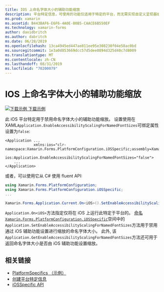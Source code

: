 ```yaml
---
title: IOS 上命名字体大小的辅助功能缩放
description: 平台特定信息，可使用的功能仅适用于特定的平台，而无需实现自定义呈现器或效果。 本文介绍如何使用特定于 iOS 平台的来禁用命名字体大小的辅助功能缩放。
ms.prod: xamarin
ms.assetid: B443BAF6-E6F6-4A0E-80B5-CAACE6B550EF
ms.technology: xamarin-forms
author: davidbritch
ms.author: dabritch
ms.date: 06/28/2019
ms.openlocfilehash: 13ca4945ed447ae811ee95e308238f04e58ac0bd
ms.sourcegitcommit: 1e3a0d853669dcc57d5dee0894d325d40c7d8009
ms.translationtype: MT
ms.contentlocale: zh-CN
ms.lasthandoff: 08/31/2019
ms.locfileid: "70200079"
---
```

# <a name="accessibility-scaling-for-named-font-sizes-on-ios"></a>IOS 上命名字体大小的辅助功能缩放

[![下载示例](~/media/shared/download.png) 下载示例](https://docs.microsoft.com/samples/xamarin/xamarin-forms-samples/userinterface-platformspecifics)

此 iOS 平台特定用于禁用命名字体大小的辅助功能缩放。 设置使用在 XAML`Application.EnableAccessibilityScalingForNamedFontSizes`可绑定属性设置为`false`:

```xaml
<Application ...
             xmlns:ios="clr-namespace:Xamarin.Forms.PlatformConfiguration.iOSSpecific;assembly=Xamarin.Forms.Core"
             ios:Application.EnableAccessibilityScalingForNamedFontSizes="false">
    ...
</Application>
```

或者，可以使用它从 C# 使用 fluent API:

```csharp
using Xamarin.Forms.PlatformConfiguration;
using Xamarin.Forms.PlatformConfiguration.iOSSpecific;
...

Xamarin.Forms.Application.Current.On<iOS>().SetEnableAccessibilityScalingForNamedFontSizes(false);
```

`Application.On<iOS>`方法指定仅将在 iOS 上运行此特定于平台的。 [命名`Xamarin.Forms.PlatformConfiguration.iOSSpecific`](xref:Xamarin.Forms.PlatformConfiguration.iOSSpecific)空间中的`Application.SetEnableAccessibilityScalingForNamedFontSizes`方法用于禁用通过 iOS 辅助功能设置进行缩放的命名字体大小。 此外, 该`Application.GetEnableAccessibilityScalingForNamedFontSizes`方法还可用于返回命名字体大小是否由 iOS 辅助功能设置缩放。

## <a name="related-links"></a>相关链接

- [PlatformSpecifics （示例）](https://docs.microsoft.com/samples/xamarin/xamarin-forms-samples/userinterface-platformspecifics)
- [创建平台特定信息](~/xamarin-forms/platform/platform-specifics/index.md#creating-platform-specifics)
- [iOSSpecific API](xref:Xamarin.Forms.PlatformConfiguration.iOSSpecific)
